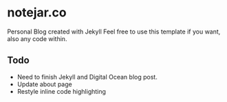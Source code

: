 # notejar.co
Personal Blog created with Jekyll
Feel free to use this template if you want, also any code within.

## Todo
* Need to finish Jekyll and Digital Ocean blog post.
* Update about page
* Restyle inline code highlighting
